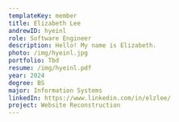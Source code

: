 ```yaml
---
templateKey: member
title: Elizabeth Lee
andrewID: hyeinl
role: Software Engineer
description: Hello! My name is Elizabeth.
photo: /img/hyeinl.jpg
portfolio: Tbd
resume: /img/hyeinl.pdf
year: 2024
degree: BS
major: Information Systems
linkedIn: https://www.linkedin.com/in/elzlee/
project: Website Reconstruction
---
```

